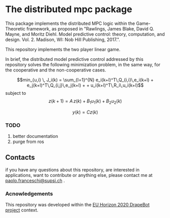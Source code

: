 # The distributed mpc package

This package implements the distributed MPC logic within the Game-Theoretic framework, as proposed in "Rawlings, James Blake, David Q. Mayne, and Moritz Diehl. Model predictive control: theory, computation, and design. Vol. 2. Madison, WI: Nob Hill Publishing, 2017.".

This repository implements the two player linear game.

In brief, the distributed model predictive control addressed by this repository solves the following minimization problem, in the same way, for the cooperative and the non-cooperative cases.

$$min_{u,i} \, J_i(k) = \sum_{l=1}^{N}  e_i(k+l)^T\,Q_{i,i}\,e_i(k+l) + e_j(k+l)^T\,Q_{i,j}\,e_j(k+l) +  + u_i(k+l)^T\,R_i\,u_i(k+l)$$
subject to
$$z(k+1) = A\,z(k)+B_{1} u_1(k)+B_{2} u_2(k)$$

$$y(k) = C z(k)$$


### TODO
1. better documentation
2. purge from ros

## Contacts
if you have any questions about this repository, are interested in applications, want to contribute or anything else,
please contact me at paolo.franceschi@supsi.ch .

### Acnowledgements
This repository was developed within the [EU Horizon 2020 DrapeBot project](https://www.drapebot.eu/) context. 

